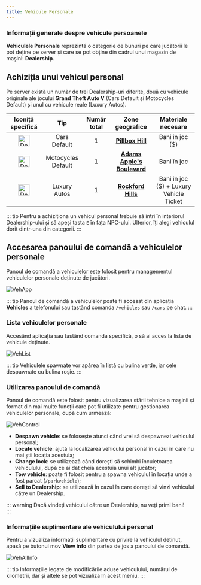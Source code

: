 ```yaml
---
title: Vehicule Personale
---
```


### Informații generale despre vehicule persoanele

**Vehiculele Personale** reprezintă o categorie de bunuri pe care jucătorii le pot deține pe server și care se pot obține din cadrul unui magazin de mașini: **Dealership**. 

## Achiziția unui vehicul personal

Pe server există un număr de trei Dealership-uri diferite, două cu vehicule originale ale jocului **Grand Theft Auto V** (Cars Default și Motocycles Default) și unul cu vehicule reale (Luxury Autos).

| Iconiță specifică | Tip | Număr total | Zone geografice | Materiale necesare |
| :-----------: | :-----------: | :-----------: | :-----------: | :-----------: |
| <Image src="https://i.imgur.com/ip5NrNJ.png" alt="Dealership" width="30" label="Dealership Blip" /> | Cars Default | 1 | [**Pillbox Hill**](https://i.imgur.com/LnAZ7m4.png) | Bani în joc ($) | 
| <Image src="https://i.imgur.com/aHcC2KL.png" alt="Dealership" width="30" label="Dealership Blip" /> | Motocycles Default | 1 | [**Adams Apple's Boulevard**](https://i.imgur.com/MgrRcjk.png) | Bani în joc |
| <Image src="https://i.imgur.com/ip5NrNJ.png" alt="Dealership" width="30" label="Dealership Blip" /> | Luxury Autos | 1 | [**Rockford Hills**](https://i.imgur.com/VcIYT38.png) | Bani în joc ($) + Luxury Vehicle Ticket | 

::: tip 
Pentru a achiziționa un vehicul personal trebuie să intri în interiorul Dealership-ului și să apeși tasta `E` în fața NPC-ului. Ulterior, îți alegi vehiculul dorit dintr-una din categorii. 
::: 

## Accesarea panoului de comandă a vehiculelor personale 

Panoul de comandă a vehiculelor este folosit pentru managementul vehiculelor personale deținute de jucători.      

<Image src="https://i.imgur.com/luVZn5r.png" alt="VehApp"/> 

::: tip 
Panoul de comandă a vehiculelor poate fi accesat din aplicația **Vehicles** a telefonului sau tastând comanda `/vehicles` sau `/cars` pe chat.
:::    

### Lista vehiculelor personale 

Accesând aplicația sau tastând comanda specifică, o să ai acces la lista de vehicule deținute.   

<Image src="https://i.imgur.com/hfl0O6Z.png" alt="VehList"/>  

::: tip 
Vehiculele spawnate vor apărea în listă cu bulina verde, iar cele despawnate cu bulina roșie. 
:::  

### Utilizarea panoului de comandă

Panoul de comandă este folosit pentru vizualizarea stării tehnice a mașinii și format din mai multe funcții care pot fi utilizate pentru gestionarea vehiculelor personale, după cum urmează: 

<Image src="https://i.imgur.com/ltw2e3V.png" alt="VehControl"/>  

- **Despawn vehicle**: se folosește atunci când vrei să despawnezi vehiculul personal;
- **Locate vehicle**: ajută la localizarea vehicului personal în cazul în care nu mai știi locația acestuia;
- **Change lock**: se utilizează când dorești să schimbi încuietoarea vehiculului, după ce ai dat cheia acestuia unui alt jucător;  
- **Tow vehicle**: poate fi folosit pentru a spawna vehiculul în locația unde a fost parcat (`/parkvehicle`); 
- **Sell to Dealership**: se utilizează în cazul în care dorești să vinzi vehiculul către un Dealership.

::: warning 
Dacă vindeți vehiculul către un Dealership, nu veți primi bani!  
::: 

### Informațiile suplimentare ale vehiculului personal

Pentru a vizualiza informații suplimentare cu privire la vehiculul deținut, apasă pe butonul mov **View info** din partea de jos a panoului de comandă. 

<Image src="https://i.imgur.com/IlOo5lU.png" alt="VehAllInfo"/> 

::: tip 
Informațiile legate de modificările aduse vehiculului, numărul de kilometrii, dar și altele se pot vizualiza în acest meniu. 
:::  
